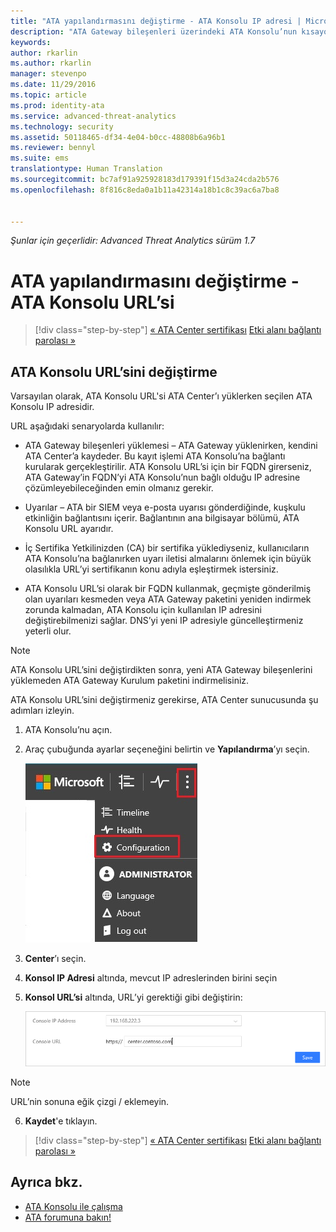 ```yaml
---
title: "ATA yapılandırmasını değiştirme - ATA Konsolu IP adresi | Microsoft Advanced Threat Analytics"
description: "ATA Gateway bileşenleri üzerindeki ATA Konsolu’nun kısayolunu oluşturmak için kullanılan ATA Konsolu IP adresinin nasıl değiştirileceği açıklanır."
keywords: 
author: rkarlin
ms.author: rkarlin
manager: stevenpo
ms.date: 11/29/2016
ms.topic: article
ms.prod: identity-ata
ms.service: advanced-threat-analytics
ms.technology: security
ms.assetid: 50118465-df34-4e04-b0cc-48808b6a96b1
ms.reviewer: bennyl
ms.suite: ems
translationtype: Human Translation
ms.sourcegitcommit: bc7af91a925928183d179391f15d3a24cda2b576
ms.openlocfilehash: 8f816c8eda0a1b11a42314a18b1c8c39ac6a7ba8


---
```


*Şunlar için geçerlidir: Advanced Threat Analytics sürüm 1.7*



# <a name="change-ata-configuration---ata-console-url"></a>ATA yapılandırmasını değiştirme - ATA Konsolu URL’si

>[!div class="step-by-step"]
[« ATA Center sertifikası](modifying-ata-config-centercert.md)
[Etki alanı bağlantı parolası »](modifying-ata-config-dcpassword.md)

## <a name="change-the-ata-console-url"></a>ATA Konsolu URL’sini değiştirme
Varsayılan olarak, ATA Konsolu URL'si ATA Center’ı yüklerken seçilen ATA Konsolu IP adresidir.

URL aşağıdaki senaryolarda kullanılır:

-   ATA Gateway bileşenleri yüklemesi – ATA Gateway yüklenirken, kendini ATA Center’a kaydeder. Bu kayıt işlemi ATA Konsolu’na bağlantı kurularak gerçekleştirilir. ATA Konsolu URL’si için bir FQDN girerseniz, ATA Gateway’in FQDN’yi ATA Konsolu’nun bağlı olduğu IP adresine çözümleyebileceğinden emin olmanız gerekir.

-   Uyarılar – ATA bir SIEM veya e-posta uyarısı gönderdiğinde, kuşkulu etkinliğin bağlantısını içerir. Bağlantının ana bilgisayar bölümü, ATA Konsolu URL ayarıdır.

-   İç Sertifika Yetkilinizden (CA) bir sertifika yüklediyseniz, kullanıcıların ATA Konsolu’na bağlanırken uyarı iletisi almalarını önlemek için büyük olasılıkla URL’yi sertifikanın konu adıyla eşleştirmek istersiniz.

-   ATA Konsolu URL’si olarak bir FQDN kullanmak, geçmişte gönderilmiş olan uyarıları kesmeden veya ATA Gateway paketini yeniden indirmek zorunda kalmadan, ATA Konsolu için kullanılan IP adresini değiştirebilmenizi sağlar. DNS’yi yeni IP adresiyle güncelleştirmeniz yeterli olur.

> [!NOTE]
> ATA Konsolu URL’sini değiştirdikten sonra, yeni ATA Gateway bileşenlerini yüklemeden ATA Gateway Kurulum paketini indirmelisiniz.

ATA Konsolu URL’sini değiştirmeniz gerekirse, ATA Center sunucusunda şu adımları izleyin.

1.  ATA Konsolu’nu açın.

2.  Araç çubuğunda ayarlar seçeneğini belirtin ve **Yapılandırma**’yı seçin.

    ![ATA yapılandırma ayarları simgesi](media/ATA-config-icon.JPG)

3.  **Center**’ı seçin.

4.  **Konsol IP Adresi** altında, mevcut IP adreslerinden birini seçin

5.  **Konsol URL’si** altında, URL’yi gerektiği gibi değiştirin:

    ![ATA Konsolu URL’si](media/ATA-chge-center-URL.png)
> [!NOTE]
> URL’nin sonuna eğik çizgi / eklemeyin.

6.  **Kaydet**'e tıklayın.

>[!div class="step-by-step"]
[« ATA Center sertifikası](modifying-ata-config-centercert.md)
[Etki alanı bağlantı parolası »](modifying-ata-config-dcpassword.md)


## <a name="see-also"></a>Ayrıca bkz.
- [ATA Konsolu ile çalışma](working-with-ata-console.md)
- [ATA forumuna bakın!](https://aka.ms/ata-forum)



<!--HONumber=Nov16_HO5-->


